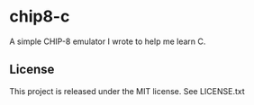 # chip8-c

A simple CHIP-8 emulator I wrote to help me learn C.

## License
This project is released under the MIT license. See LICENSE.txt
